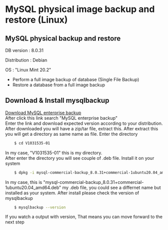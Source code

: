 
# MySQL physical image backup and restore (Linux)

## MySQL physical backup and restore
DB version : 8.0.31  

Distribution : Debian  

OS : "Linux Mint 20.2" 
- Perform a full image backup of database (Single File Backup)
- Restore a database from a full image backup 


## Download & Install mysqlbackup

[Download MySQL enterprise backup](https://edelivery.oracle.com/osdc/faces/SoftwareDelivery)  
After click this link search "MySQL enterprise backup"  
Enter the link and download expected version according to your distribution.
After downloaded you will have a zip/tar file, extract this. After extract this you will get a directory as same name as file. Enter the directory
```bash
    $ cd V1031535-01
```
In my case, "V1031535-01" this is my directory.  
After enter the directory you will see couple of .deb file. Install it on your system
```bash
    $ dpkg -i mysql-commercial-backup_8.0.31+commercial-1ubuntu20.04_amd64.deb
```
In my case, this is "mysql-commercial-backup_8.0.31+commercial-1ubuntu20.04_amd64.deb" my .deb file, you could see a differnet name but installed as your system.
After install please check the version of mysqlbackup
```bash
    $ mysqlbackup --version
```
If you watch a output with version, That means you can move forward to the next step

